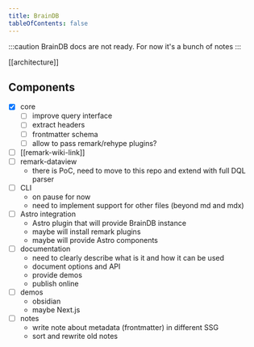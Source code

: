 ```yaml
---
title: BrainDB
tableOfContents: false
---
```


:::caution
BrainDB docs are not ready. For now it's a bunch of notes
:::

[[architecture]]

## Components

- [x] core
  - [ ] improve query interface
  - [ ] extract headers
  - [ ] frontmatter schema
  - [ ] allow to pass remark/rehype plugins?
- [ ] [[remark-wiki-link]]
- [ ] remark-dataview
  - there is PoC, need to move to this repo and extend with full DQL parser
- [ ] CLI
  - on pause for now
  - need to implement support for other files (beyond md and mdx)
- [ ] Astro integration
  - Astro plugin that will provide BrainDB instance
  - maybe will install remark plugins
  - maybe will provide Astro components
- [ ] documentation
  - need to clearly describe what is it and how it can be used
  - document options and API
  - provide demos
  - publish online
- [ ] demos
  - obsidian
  - maybe Next.js
- [ ] notes
  - write note about metadata (frontmatter) in different SSG
  - sort and rewrite old notes
